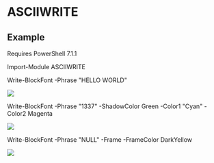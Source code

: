 # ASCIIWRITE


## Example

Requires PowerShell 7.1.1

Import-Module ASCIIWRITE

Write-BlockFont -Phrase "HELLO WORLD"

![](https://github.com/canix1/ASCIIWRITE/blob/main/src/hello.png)

Write-BlockFont -Phrase "1337" -ShadowColor Green -Color1 "Cyan" -Color2 Magenta

![](https://github.com/canix1/ASCIIWRITE/blob/main/src/1337.png)

Write-BlockFont -Phrase "NULL" -Frame -FrameColor DarkYellow

![](https://github.com/canix1/ASCIIWRITE/blob/main/src/frame.png)
